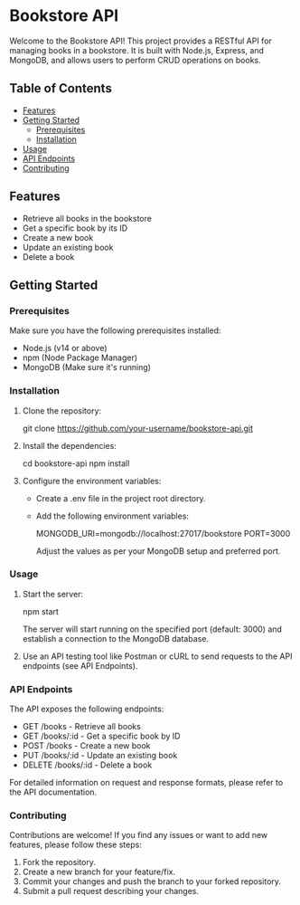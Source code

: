 # Bookstore API

Welcome to the Bookstore API! This project provides a RESTful API for managing books in a bookstore. It is built with Node.js, Express, and MongoDB, and allows users to perform CRUD operations on books.

## Table of Contents

- [Features](#features)
- [Getting Started](#getting-started)
  - [Prerequisites](#prerequisites)
  - [Installation](#installation)
- [Usage](#usage)
- [API Endpoints](#api-endpoints)
- [Contributing](#contributing)

## Features

- Retrieve all books in the bookstore
- Get a specific book by its ID
- Create a new book
- Update an existing book
- Delete a book

## Getting Started

### Prerequisites

Make sure you have the following prerequisites installed:

- Node.js (v14 or above)
- npm (Node Package Manager)
- MongoDB (Make sure it's running)

### Installation

1. Clone the repository:
 
    git clone https://github.com/your-username/bookstore-api.git

2. Install the dependencies:

    cd bookstore-api
    npm install
  
3.  Configure the environment variables:

      - Create a .env file in the project root directory.
      - Add the following environment variables:
        
          MONGODB_URI=mongodb://localhost:27017/bookstore
          PORT=3000
      
        Adjust the values as per your MongoDB setup and preferred port.

### Usage

1.  Start the server:
    
      npm start
    
      The server will start running on the specified port (default: 3000) and establish a connection to the MongoDB database.
      
2.  Use an API testing tool like Postman or cURL to send requests to the API endpoints (see API Endpoints).
    
### API Endpoints

The API exposes the following endpoints:

- GET /books - Retrieve all books
- GET /books/:id - Get a specific book by ID
- POST /books - Create a new book
- PUT /books/:id - Update an existing book
- DELETE /books/:id - Delete a book

For detailed information on request and response formats, please refer to the API documentation.

### Contributing

Contributions are welcome! If you find any issues or want to add new features, please follow these steps:

1.  Fork the repository.
2.  Create a new branch for your feature/fix.
3.  Commit your changes and push the branch to your forked repository.
4.  Submit a pull request describing your changes.
